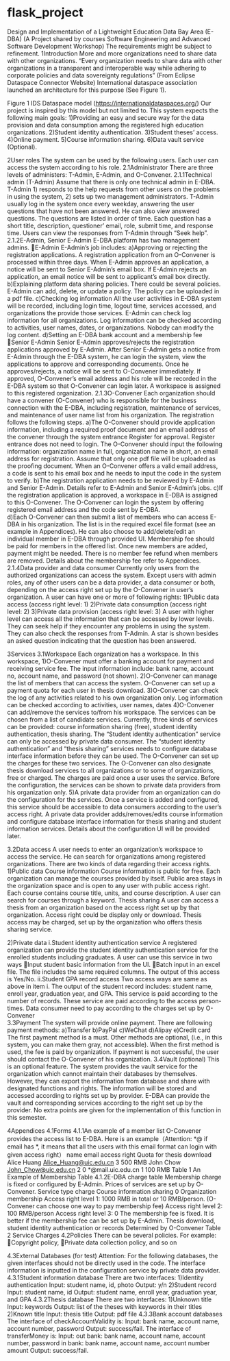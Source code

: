 # flask_project
Design and Implementation of a Lightweight Education Data Bay Area (E-DBA)
(A Project shared by courses Software Engineering and Advanced Software Development Workshop)
The requirements might be subject to refinement. 
1Introduction
More and more organizations need to share data with other organizations. “Every organization needs to share data with other organizations in a transparent and interoperable way while adhering to corporate policies and data sovereignty regulations” (From Eclipse Dataspace Connector Website) International dataspace association launched an architecture for this purpose (See Figure 1). 

Figure 1 IDS Dataspace model (https://internationaldataspaces.org/)
Our project is inspired by this model but not limited to. This system expects the following main goals:
1)Providing an easy and secure way for the data provision and data consumption among the registered high education organizations.
2)Student identity authentication. 
3)Student theses’ access.
4)Online payment.
5)Course information sharing.
6)Data vault service (Optional).

2User roles
The system can be used by the following users. Each user can access the system according to his role. 
2.1Administrator
There are three levels of administers: T-Admin, E-Admin, and O-Convener.
2.1.1Technical admin (T-Admin)
Assume that there is only one technical admin in E-DBA. T-Admin 1) responds to the help requests from other users on the problems in using the system, 2) sets up two management administrators.
T-Admin usually log in the system once every weekday, answering the user questions that have not been answered. He can also view answered questions. The questions are listed in order of time. Each question has a short title, description, questioner’ email, role, submit time, and response time. Users can view the responses from T-Admin through “Seek help”.
2.1.2E-Admin, Senior E-Admin
E-DBA platform has two management admins. 
E-Admin
E-Admin’s job includes:
a)Approving or rejecting the registration applications. 
A registration application from an O-Convener is processed within three days. When E-Admin approves an application, a notice will be sent to Senior E-Admin’s email box. If E-Admin rejects an application, an email notice will be sent to applicant’s email box directly.
b)Explaining platform data sharing policies. 
There could be several policies. E-Admin can add, delete, or update a policy. The policy can be uploaded in a pdf file. 
c)Checking log information
All the user activities in E-DBA system will be recorded, including login time, logout time, services accessed, and organizations the provide those services. E-Admin can check log information for all organizations. Log information can be checked according to activities, user names, dates, or organizations. Nobody can modify the log content.
d)Setting an E-DBA bank account and a membership fee
Senior E-Admin 
Senior E-Admin approves/rejects the registration applications approved by E-Admin. After Senior E-Admin gets a notice from E-Admin through the E-DBA system, he can login the system, view the applications to approve and corresponding documents. Once he approves/rejects, a notice will be sent to O-Convener immediately. If approved, O-Convener’s email address and his role will be recorded in the E-DBA system so that O-Convener can login later. A workspace is assigned to this registered organization.
2.1.3O-Convener
Each organization should have a convener (O-Convener) who is responsible for the business connection with the E-DBA, including registration, maintenance of services, and maintenance of user name list from his organization. The registration follows the following steps.
a)The O-Convener should provide application information, including a required proof document and an email address of the convener through the system entrance Register for approval. Register entrance does not need to login. The O-Convener should input the following information: organization name in full, organization name in short, an email address for registration. Assume that only one pdf file will be uploaded as the proofing document. When an O-Convener offers a valid email address, a code is sent to his email box and he needs to input the code in the system to verify. 
b)The registration application needs to be reviewed by E-Admin and Senior E-Admin. Details refer to E-Admin and Senior E-Admin’s jobs.
c)If the registration application is approved, a workspace in E-DBA is assigned to this O-Convener. The O-Convener can login the system by offering registered email address and the code sent by E-DBA.  
d)Each O-Convener can then submit a list of members who can access E-DBA in his organization. The list is in the required excel file format (see an example in Appendices). He can also choose to add/delete/edit an individual member in E-DBA through provided UI. 
Membership fee should be paid for members in the offered list. Once new members are added, payment might be needed. There is no member fee refund when members are removed. Details about the membership fee refer to Appendices. 
2.1.4Data provider and data consumer
Currently only users from the authorized organizations can access the system. Except users with admin roles, any of other users can be a data provider, a data consumer or both, depending on the access right set up by the O-Convener in user’s organization.
A user can have one or more of following rights:
1)Public data access (access right level: 1)
2)Private data consumption (access right level: 2)
3)Private data provision (access right level: 3)
A user with higher level can access all the information that can be accessed by lower levels.
They can seek help if they encounter any problems in using the system. They can also check the responses from T-Admin. A star is shown besides an asked question indicating that the question has been answered. 

3Services
3.1Workspace
Each organization has a workspace. In this workspace,
1)O-Convener must offer a banking account for payment and receiving service fee. The input information include: bank name, account no, account name, and password (not shown). 
2)O-Convener can manage the list of members that can access the system. O-Convener can set up a payment quota for each user in thesis download. 
3)O-Convener can check the log of any activities related to his own organization only. Log information can be checked according to activities, user names, dates 
4)O-Convener can add/remove the services to/from his workspace. The services can be chosen from a list of candidate services. Currently, three kinds of services can be provided: course information sharing (free), student identity authentication, thesis sharing. The “Student identity authentication” service can only be accessed by private data consumer. The “student identity authentication” and “thesis sharing” services needs to configure database interface information before they can be used. The O-Convener can set up the charges for these two services. The O-Convener can also designate thesis download services to all organizations or to some of organizations, free or charged. The charges are paid once a user uses the service. Before the configuration, the services can be shown to private data providers from his organization only. 
5)A private data provider from an organization can do the configuration for the services. Once a service is added and configured, this service should be accessible to data consumers according to the user’s access right.  A private data provider adds/removes/edits course information and configure database interface information for thesis sharing and student information services. Details about the configuration UI will be provided later.

3.2Data access
A user needs to enter an organization’s workspace to access the service. He can search for organizations among registered organizations. There are two kinds of data regarding their access rights. 
1)Public data
Course information
Course information is public for free. Each organization can manage the courses provided by itself. Public area stays in the organization space and is open to any user with public access right. Each course contains course title, units, and course description. A user can search for courses through a keyword. 
Thesis sharing
A user can access a thesis from an organization based on the access right set up by that organization. Access right could be display only or download. Thesis access may be charged, set up by the organization who offers thesis sharing service. 

2)Private data
i.Student identity authentication service
A registered organization can provide the student identity authentication service for the enrolled students including graduates. A user can use this service in two ways
Input student basic information from the UI. 
Batch input in an excel file. The file includes the same required columns. 
The output of this access is Yes/No. 
ii.Student GPA record access
Two access ways are same as above in item i. The output of the student record includes: student name, enroll year, graduation year, and GPA. This service is paid according to the number of records.
These service are paid according to the access person-times. Data consumer need to pay according to the charges set up by O-Convener		 
3.3Payment 
The system will provide online payment. There are following payment methods:
a)Transfer
b)PayPal
c)WeChat
d)Alipay
e)Credit card
The first payment method is a must. Other methods are optional, (i.e., in this system, you can make them gray, not accessible). When the first method is used, the fee is paid by organization. If payment is not successful, the user should contact the O-Convener of his organization.
3.4Vault (optional)
This is an optional feature. The system provides the vault service for the organization which cannot maintain their databases by themselves. However, they can export the information from database and share with designated functions and rights. The information will be stored and accessed according to rights set up by provider. E-DBA can provide the vault and corresponding services according to the right set up by the provider. No extra points are given for the implementation of this function in this semester.

4Appendices
4.1Forms
4.1.1An example of a member list
O-Convener provides the access list to E-DBA. Here is an example（Attention: *@ if email has *, it means that all the users with this email format can login with given access right）
name	email	access right	Quota for thesis download
Alice Huang	Alice_Huang@uic.edu.cn	3	500 RMB
John Chow	John_Chow@uic.edu.cn	2	 0
	*@mail.uic.edu.cn	1	100 RMB
Table 1 An Example of Membership Table
4.1.2E-DBA charge table
Membership charge is fixed or configured by E-Admin. Prices of services are set up by O-Convener. 
Service type	charge
Course information sharing	0
Organization membership	Access right level 1: 1000 RMB in total or 10 RMB/person. (O-Convener can choose one way to pay membership fee)
Access right level 2: 100 RMB/person
Access right level 3: 0
The membership fee is fixed. It is better if the membership fee can be set up by E-Admin.
Thesis download, student identity authentication or records	Determined by O-Convener
Table 2 Service Charges
4.2Policies
There can be several policies. For example: 
Copyright policy,
Private data collection policy, and so on

4.3External Databases (for test)
Attention: For the following databases, the given interfaces should not be directly used in the code. The interface information is inputted in the configuration service by private data provider.  
4.3.1Student information database
There are two interfaces:
1)Identity authentication 
Input: student name, id, photo
Output: y/n
2)Student record
Input: student name, id
Output: student name, enroll year, graduation year, and GPA
4.3.2Thesis database
There are two interfaces:
1)Unknown title 
Input: keywords
Output: list of the theses with keywords in their titles
2)Known title
Input: thesis title
Output: pdf file
4.3.3Bank account databases
The interface of checkAccountValidity is:
Input: bank name, account name, account number, password 
Output: success/fail.
The interface of transferMoney is:
Input: 
out bank: bank name, account name, account number, password
in bank: bank name, account name, account number
amount 
Output: success/fail.

 
